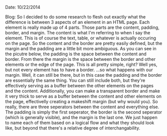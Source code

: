 Date: 10/22/2014

Blog:
So I decided to do some research to flesh out exactly what the difference is between 3 aspects of an element in an HTML page. Each element is really made up of 4 parts. Those parts are the content, padding, border, and margin. The content is what I'm referring to when I say the element. This is of course the text, table, or whatever is actually occuring on the page. So the content and the border are pretty easily defined, but the margin and the padding are a little bit more ambiguous. As you can see in the picutre below, the padding is the space between the content and border. From there the margin is the space between the border and other elements or the edge of the page. This is all pretty simple, right? Well yes, but not every element has to have a border. ...so what happens with our margin. Well, it can still be there, but in this case the padding and the border are essentially the same thing. You can still include both, but they're effectively serving as a buffer between the other elements on the pages and the content. Additionally, you can make a transparent border and make it very thick to serve as a buffer between the content and other elements on the page, effectivelly creating a makeshift margin (but why would you). So really, there are three seperators between the content and everything else. The padding is simply the first seperator, the border is the second seperator (which is generally visible), and the margin is the last one. We just happen to name each of them based on a logical flow and what they should look like, but beyond that there's a relative degree of interchangability.
